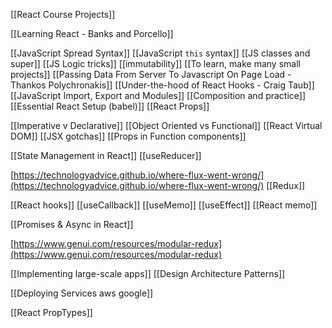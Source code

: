 
[[React Course Projects]]

[[Learning React - Banks and Porcello]]

[[JavaScript Spread Syntax]]
[[JavaScript `this` syntax]]
[[JS classes and super]]
[[JS Logic tricks]]
[[immutability]]
[[To learn, make many small projects]]
[[Passing Data From Server To Javascript On Page Load - Thankos Polychronakis]]
[[Under-the-hood of React Hooks - Craig Taub]]
[[JavaScript Import, Export and Modules]]
[[Composition and practice]]
[[Essential React Setup (babel)]]
[[React Props]]

[[Imperative v Declarative]]
[[Object Oriented vs Functional]]
[[React Virtual DOM]]
[[JSX gotchas]]
[[Props in Function components]]

[[State Management in React]]
[[useReducer]]

[https://technologyadvice.github.io/where-flux-went-wrong/](https://technologyadvice.github.io/where-flux-went-wrong/)
[[Redux]]

[[React hooks]]
[[useCallback]]
[[useMemo]]
[[useEffect]]
[[React memo]]

[[Promises & Async in React]]


[https://www.genui.com/resources/modular-redux](https://www.genui.com/resources/modular-redux)

[[Implementing large-scale apps]]
[[Design Architecture Patterns]]

[[Deploying Services aws google]]

[[React PropTypes]]



